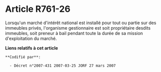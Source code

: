 # Article R761-26

Lorsqu'un marché d'intérêt national est installé pour tout ou partie sur des immeubles privés, l'organisme gestionnaire est
soit propriétaire desdits immeubles, soit preneur à bail pendant toute la durée de sa mission d'exploitation du marché.

**Liens relatifs à cet article**

	**Codifié par**:

	  - Décret n°2007-431 2007-03-25 JORF 27 mars 2007
